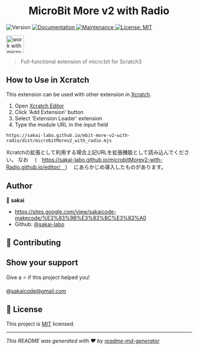 <h1 align="center">MicroBit More v2 with Radio</h1>
<p>
  <img alt="Version" src="https://img.shields.io/badge/version-0.2.4-blue.svg?cacheSeconds=2592000" />
  <a href="https://microbit-more.github.io/mbit-more-v2" target="_blank">
    <img alt="Documentation" src="https://img.shields.io/badge/documentation-yes-brightgreen.svg" />
  </a>
  <a href="https://github.com/microbit-more/mbit-more-v2/graphs/commit-activity" target="_blank">
    <img alt="Maintenance" src="https://img.shields.io/badge/Maintained%3F-yes-green.svg" />
  </a>
  <a href="https://github.com/microbit-more/mbit-more-v2/blob/master/LICENSE" target="_blank">
    <img alt="License: MIT" src="https://img.shields.io/github/license/microbit-more/mbit-more-v2" />
  </a>
</p>
<p>
  <img alt="work with micro:bit v1 and v2" src="https://cdn.sanity.io/images/ajwvhvgo/production/17d9277789c6f781092ee9c2f6993b0457c6ce94-1454x421.png" height="48">
</p>

> Full-functional extension of micro:bit for Scratch3


## How to Use in Xcratch 

This extension can be used with other extension in [Xcratch](https://xcratch.github.io/). 
1. Open [Xcratch Editor](https://xcratch.github.io/editor)
2. Click 'Add Extension' button
3. Select 'Extension Loader' extension
4. Type the module URL in the input field 
```
https://sakai-labo.github.io/mbit-more-v2-with-radio/dist/microbitMorev2_with_radio.mjs
```

Xcratchの拡張として利用する場合上記URLを拡張機能として読み込んでください。
なお　
(　https://sakai-labo.github.io/microbitMorev2-with-Radio.github.io/editor/　)　
にあらかじめ導入したものがあります。

## Author

👤 **sakai**

* https://sites.google.com/view/sakaicode-makecode/%E3%83%9B%E3%83%BC%E3%83%A0
* Github: [@sakai-labo](https://github.com/sakai-labo)

## 🤝 Contributing



## Show your support

Give a ⭐️ if this project helped you!

@sakaicode@gmail.com
## 📝 License

This project is [MIT](https://github.com/microbit-more/mbit-more-v2/blob/master/LICENSE) licensed.

***
_This README was generated with ❤️ by [readme-md-generator](https://github.com/kefranabg/readme-md-generator)_